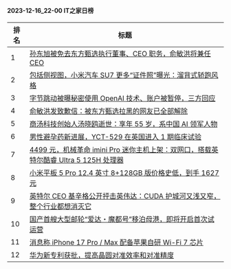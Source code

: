 #### 2023-12-16_22-00  IT之家日榜

| 排名 | 标题|
| --- | ---|
| 1 | [孙东旭被免去东方甄选执行董事、CEO 职务，俞敏洪将兼任 CEO](https://www.ithome.com/0/739/652.htm) |
| 2 | [包括侧视图，小米汽车 SU7 更多“证件照”曝光：溜背式轿跑风格](https://www.ithome.com/0/739/633.htm) |
| 3 | [字节跳动被曝秘密使用 OpenAI 技术、账户被暂停，三方回应](https://www.ithome.com/0/739/657.htm) |
| 4 | [俞敏洪发致歉信：被东方甄选拉黑的网友已全部解除](https://www.ithome.com/0/739/695.htm) |
| 5 | [商汤科技创始人汤晓鸥逝世：享年 55 岁，系中国 AI 领军人物](https://www.ithome.com/0/739/701.htm) |
| 6 | [男性避孕药新进展，YCT-529 在英国进入 1 期临床试验](https://www.ithome.com/0/739/636.htm) |
| 7 | [4499 元，机械革命 imini Pro 迷你主机上架：双网口，搭载英特尔酷睿 Ultra 5 125H 处理器](https://www.ithome.com/0/739/617.htm) |
| 8 | [小米平板 5 Pro 12.4 英寸 8+128GB 版价格史低，到手 1627 元](https://www.ithome.com/0/739/690.htm) |
| 9 | [英特尔 CEO 基辛格公开抨击英伟达：CUDA 护城河又浅又窄，整个行业都想消灭它](https://www.ithome.com/0/739/614.htm) |
| 10 | [国产首艘大型邮轮“爱达・魔都号”移泊母港，即将开启首次试运营](https://www.ithome.com/0/739/611.htm) |
| 11 | [消息称 iPhone 17 Pro / Max 配备苹果自研 Wi-Fi 7 芯片](https://www.ithome.com/0/739/621.htm) |
| 12 | [华为新专利获批，提高晶圆对准效率和对准精度](https://www.ithome.com/0/739/632.htm) |
